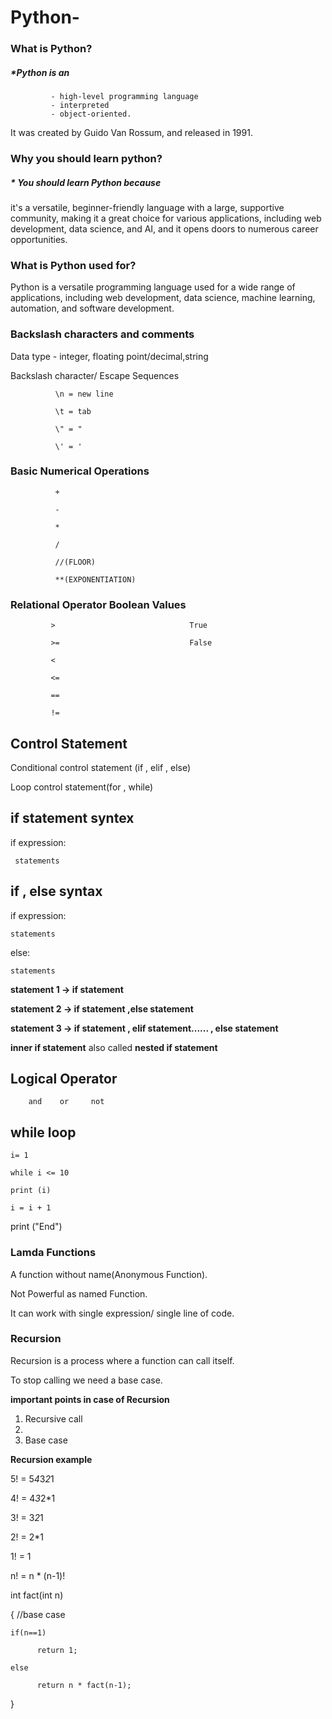 # Python-
### What is Python?
##### *Python is an 
             - high-level programming language
             - interpreted
             - object-oriented.
It was created by Guido Van Rossum, and released in 1991.
### Why you should learn python?
##### * You should learn Python because 
it's a versatile, beginner-friendly language with a large, supportive community, making it a great choice for various applications, including web development, data science, and AI, and it opens doors to numerous career opportunities. 
### What is Python used for?
Python is a versatile programming language used for a wide range of applications, including web development, data science, machine learning, automation, and software development.
### Backslash characters and comments
Data type - integer, floating point/decimal,string

Backslash character/ Escape Sequences

              \n = new line
              
              \t = tab
              
              \" = "
              
              \' = '

### Basic Numerical Operations

              +

              -

              *

              /

              //(FLOOR)

              **(EXPONENTIATION)

### Relational Operator                               Boolean Values

             >                              True                               

             >=                             False

             <

             <=

             ==

             !=

## Control Statement 

Conditional control statement (if , elif , else)

Loop control statement(for , while)

## if statement syntex

 if expression:
 
     statements

## if , else syntax

  if expression:

    statements
    
  else:

    statements

**statement 1 -> if statement**

**statement 2 -> if statement ,else statement**

**statement 3 -> if statement , elif statement...... , else statement**

**inner if statement** also called **nested if statement**

## Logical Operator 

        and    or     not

## while loop

    i= 1
    
    while i <= 10
    
    print (i)
    
    i = i + 1
    
print ("End")

### Lamda Functions

A function without name(Anonymous Function).

Not Powerful as named Function.

It can work with single expression/ single line of code.

### Recursion

Recursion is a process where a function can call itself.

To stop calling we need a base case.

**important points in case of Recursion**

1. Recursive call
2. 
3. Base case

**Recursion example**

5! = 5*4*3*2*1

4! = 4*3*2*1

3! = 3*2*1

2! = 2*1

1! = 1

n! = n * (n-1)!


int fact(int n)

{
    //base case
    
    if(n==1)
    
          return 1;
          
    else
    
          return n * fact(n-1);

}



             
